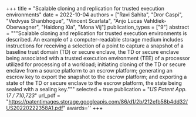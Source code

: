 +++
title = "Scalable cloning and replication for trusted execution environments"
date = 2022-10-04
authors = ["Ravi Sahita", "Dror Caspi", "Vedvyas Shanbhogue", "Vincent Scarlata", "Anjo Lucas Vahldiek-Oberwagner", "Haidong Xia", "Mona Vij"]
publication_types = ["9"]
abstract = """Scalable cloning and replication for trusted execution environments is described. An example of a computer-readable storage medium includes instructions for receiving a selection of a point to capture a snapshot of a baseline trust domain (TD) or secure enclave, the TD or secure enclave being associated with a trusted execution environment (TEE) of a processor utilized for processing of a workload; initiating cloning of the TD or secure enclave from a source platform to an escrow platform; generating an escrow key to export the snapshot to the escrow platform; and exporting a state of the TD or secure enclave to the escrow platform, the state being sealed with a sealing key."""
selected = true
publication = "*US Patent App. 17 / 710,723*"
url_pdf = "https://patentimages.storage.googleapis.com/86/d1/2b/212efb58b4dd32/US20220222358A1.pdf"
awards=''
+++

